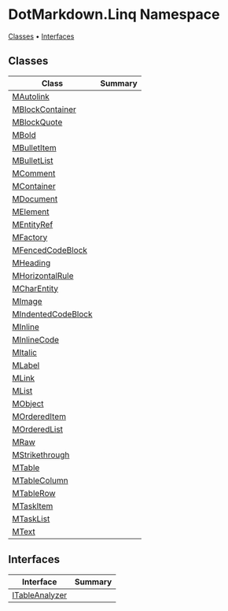 # DotMarkdown\.Linq Namespace

[Classes](#classes) &#x2022; [Interfaces](#interfaces)

## Classes

| Class | Summary |
| ----- | ------- |
| [MAutolink](MAutolink/README.md) | |
| [MBlockContainer](MBlockContainer/README.md) | |
| [MBlockQuote](MBlockQuote/README.md) | |
| [MBold](MBold/README.md) | |
| [MBulletItem](MBulletItem/README.md) | |
| [MBulletList](MBulletList/README.md) | |
| [MComment](MComment/README.md) | |
| [MContainer](MContainer/README.md) | |
| [MDocument](MDocument/README.md) | |
| [MElement](MElement/README.md) | |
| [MEntityRef](MEntityRef/README.md) | |
| [MFactory](MFactory/README.md) | |
| [MFencedCodeBlock](MFencedCodeBlock/README.md) | |
| [MHeading](MHeading/README.md) | |
| [MHorizontalRule](MHorizontalRule/README.md) | |
| [MCharEntity](MCharEntity/README.md) | |
| [MImage](MImage/README.md) | |
| [MIndentedCodeBlock](MIndentedCodeBlock/README.md) | |
| [MInline](MInline/README.md) | |
| [MInlineCode](MInlineCode/README.md) | |
| [MItalic](MItalic/README.md) | |
| [MLabel](MLabel/README.md) | |
| [MLink](MLink/README.md) | |
| [MList](MList/README.md) | |
| [MObject](MObject/README.md) | |
| [MOrderedItem](MOrderedItem/README.md) | |
| [MOrderedList](MOrderedList/README.md) | |
| [MRaw](MRaw/README.md) | |
| [MStrikethrough](MStrikethrough/README.md) | |
| [MTable](MTable/README.md) | |
| [MTableColumn](MTableColumn/README.md) | |
| [MTableRow](MTableRow/README.md) | |
| [MTaskItem](MTaskItem/README.md) | |
| [MTaskList](MTaskList/README.md) | |
| [MText](MText/README.md) | |

## Interfaces

| Interface | Summary |
| --------- | ------- |
| [ITableAnalyzer](ITableAnalyzer/README.md) | |

